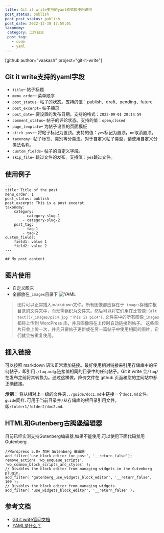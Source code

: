 ```yaml
---
title: Git it write支持的yaml格式和使用说明
post_status: publish
post_post_status: publish
post_date: 2022-12-30 17:59:01
taxonomy:
 category: 工作日志
 post_tag: 
   - code
   - yaml
---
```


[github author="vaakash" project="git-it-write"]

## Git it write支持的yaml字段

-   `title`– 帖子标题
-   `menu_order`– 菜单顺序
-   `post_status`– 帖子的状态。支持的值：publish、draft、pending、future
-   `post_excerpt`– 帖子摘录
-   `post_date`– 要设置的发布日期。支持的格式：`2022-09-01 20:14:59`
-   `comment_status`– 帖子的评论状态。支持的值：`open`,`closed`
-   `page_template`– 为帖子设置的页面模板
-   `stick_post`– 将帖子标记为置顶。支持的值：`yes`标记为置顶，`no`取消置顶。
-   `taxonomy`– 帖子标签、类别等分类法。对于自定义帖子类型，请使用自定义分类法名称。
-   `custom_fields`– 帖子的自定义字段。
-   `skip_file`– 跳过文件的发布。支持值：`yes`跳过文件。

## 使用例子

```
---
title: Title of the post
menu_order: 1
post_status: publish
post_excerpt: This is a post excerpt
taxonomy:
    category:
        - category-slug-1
        - category-slug-2
    post_tag:
        - tag-1
        - tag-2
custom_fields:
    field1: value 1
    field2: value 2
---

## My post content
```

## 图片使用

- 自定义图床
- 全部放在`_images`目录下
![YAML](https://cdn.fendou.la/tuoss/what-is-yaml.png)

>图片可以正常插入markdown文件。所有图像都应存在于`_images`存储库根目录的文件夹中，而无需组织为文件夹。然后可以将它们用在比较像`![alt text](/_images/pic4.jpg "This is pic4")`.
文件夹中的所有图像`_images`都将上传到 WordPress 库，并且图像将在上传时自动链接到帖子。
这些图片只会上传一次，并且只要帖子更新或在另一篇帖子中使用相同的图片，它们就会被重复使用。

## 插入链接

可以按照 markdown 语法正常添加链接。最好使用相对链接来引用存储库中的任何帖子，即引用`./faq.md`与链接值相同的目录中的任何帖子。Git it write 会`/faq/`在发布之前将其转换为。通过这样做，降价文件在 github 页面和您的主网站中都正确链接。

**示例：** 将从相对上一级的文件夹`../guide/doc1.md`中链接一个`doc1.md`文件。`guide`同样`.`可用于当前目录并`/`从存储库的根目录引用文件，即`/folder1/folder2/doc2.md`.

## HTML和Gutenberg古腾堡编辑器

目前已经实测支持Gutenberg编辑器,如果不能使用,可以使用下面代码禁用Gutenberg

```
//Wordpress 5.0+ 禁用 Gutenberg 编辑器
add_filter('use_block_editor_for_post', '__return_false');
remove_action( 'wp_enqueue_scripts', 'wp_common_block_scripts_and_styles' );
// Disables the block editor from managing widgets in the Gutenberg plugin.
add_filter( 'gutenberg_use_widgets_block_editor', '__return_false', 100 );
// Disables the block editor from managing widgets.
add_filter( 'use_widgets_block_editor', '__return_false' );
```

## 参考文档
- [Git it write官网文档](https://www.aakashweb.com/docs/git-it-write/faq/)
- [YAML是什么？](https://spacelift.io/blog/yaml)